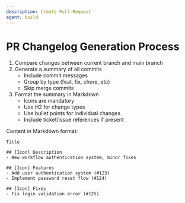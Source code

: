 ```yaml
---
description: Create Pull-Request
agent: build
---
```


# PR Changelog Generation Process

1. Compare changes between current branch and main branch
2. Generate a summary of all commits
   - Include commit messages
   - Group by type (feat, fix, chore, etc)
   - Skip merge commits
3. Format the summary in Markdown
   - Icons are mandatory
   - Use H2 for change types
   - Use bullet points for individual changes
   - Include ticket/issue references if present

Content in Markdown format:

```
Title

## [Icon] Description
- New workflow authentication system, minor fixes

## [Icon] Features
- Add user authentication system (#123)
- Implement password reset flow (#124)

## [Icon] Fixes
- Fix login validation error (#125)
```
